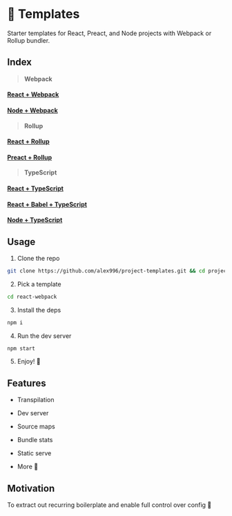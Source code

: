 # :bookmark_tabs: Templates

Starter templates for React, Preact, and Node projects with Webpack or Rollup bundler.

## Index

> **Webpack**

#### [React + Webpack](./react-webpack)

#### [Node + Webpack](./node-webpack)

> **Rollup**

#### [React + Rollup](./react-rollup)

#### [Preact + Rollup](./preact-rollup)

> **TypeScript**

#### [React + TypeScript](./react-typescript)

#### [React + Babel + TypeScript](./react-babel-typescript)

#### [Node + TypeScript](./node-typescript)

## Usage

1. Clone the repo
```sh
git clone https://github.com/alex996/project-templates.git && cd project-templates
```

2. Pick a template
```sh
cd react-webpack
```

3. Install the deps
```sh
npm i
```

4. Run the dev server
```sh
npm start
```

5. Enjoy! :tada:

## Features

- Transpilation

- Dev server

- Source maps

- Bundle stats

- Static serve

- More :slightly_smiling_face:

## Motivation

To extract out recurring boilerplate and enable full control over config :muscle:
